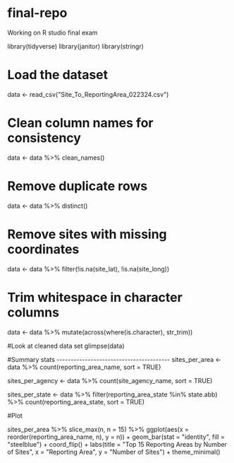 # final-repo
Working on R studio final exam

library(tidyverse)
library(janitor)
library(stringr)

# Load the dataset
data <- read_csv("Site_To_ReportingArea_022324.csv")

# Clean column names for consistency
data <- data %>% clean_names()

# Remove duplicate rows
data <- data %>% distinct()

# Remove sites with missing coordinates
data <- data %>% filter(!is.na(site_lat), !is.na(site_long))

# Trim whitespace in character columns
data <- data %>%
  mutate(across(where(is.character), str_trim))

#Look at cleaned data set
glimpse(data)


#Summary stats ----------------------------------------
sites_per_area <- data %>%
  count(reporting_area_name, sort = TRUE)

sites_per_agency <- data %>%
  count(site_agency_name, sort = TRUE)

sites_per_state <- data %>%
  filter(reporting_area_state %in% state.abb) %>%
  count(reporting_area_state, sort = TRUE)

#Plot

sites_per_area %>%
  slice_max(n, n = 15) %>%
  ggplot(aes(x = reorder(reporting_area_name, n), y = n)) +
  geom_bar(stat = "identity", fill = "steelblue") +
  coord_flip() +
  labs(title = "Top 15 Reporting Areas by Number of Sites",
       x = "Reporting Area",
       y = "Number of Sites") +
  theme_minimal()
